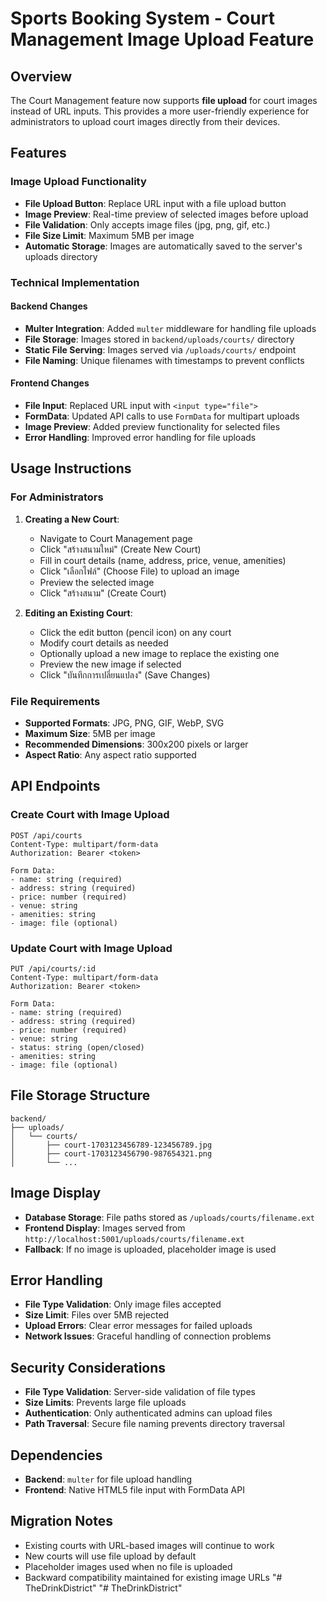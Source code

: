 # Sports Booking System - Court Management Image Upload Feature

## Overview
The Court Management feature now supports **file upload** for court images instead of URL inputs. This provides a more user-friendly experience for administrators to upload court images directly from their devices.

## Features

### Image Upload Functionality
- **File Upload Button**: Replace URL input with a file upload button
- **Image Preview**: Real-time preview of selected images before upload
- **File Validation**: Only accepts image files (jpg, png, gif, etc.)
- **File Size Limit**: Maximum 5MB per image
- **Automatic Storage**: Images are automatically saved to the server's uploads directory

### Technical Implementation

#### Backend Changes
- **Multer Integration**: Added `multer` middleware for handling file uploads
- **File Storage**: Images stored in `backend/uploads/courts/` directory
- **Static File Serving**: Images served via `/uploads/courts/` endpoint
- **File Naming**: Unique filenames with timestamps to prevent conflicts

#### Frontend Changes
- **File Input**: Replaced URL input with `<input type="file">`
- **FormData**: Updated API calls to use `FormData` for multipart uploads
- **Image Preview**: Added preview functionality for selected files
- **Error Handling**: Improved error handling for file uploads

## Usage Instructions

### For Administrators

1. **Creating a New Court**:
   - Navigate to Court Management page
   - Click "สร้างสนามใหม่" (Create New Court)
   - Fill in court details (name, address, price, venue, amenities)
   - Click "เลือกไฟล์" (Choose File) to upload an image
   - Preview the selected image
   - Click "สร้างสนาม" (Create Court)

2. **Editing an Existing Court**:
   - Click the edit button (pencil icon) on any court
   - Modify court details as needed
   - Optionally upload a new image to replace the existing one
   - Preview the new image if selected
   - Click "บันทึกการเปลี่ยนแปลง" (Save Changes)

### File Requirements
- **Supported Formats**: JPG, PNG, GIF, WebP, SVG
- **Maximum Size**: 5MB per image
- **Recommended Dimensions**: 300x200 pixels or larger
- **Aspect Ratio**: Any aspect ratio supported

## API Endpoints

### Create Court with Image Upload
```
POST /api/courts
Content-Type: multipart/form-data
Authorization: Bearer <token>

Form Data:
- name: string (required)
- address: string (required)
- price: number (required)
- venue: string
- amenities: string
- image: file (optional)
```

### Update Court with Image Upload
```
PUT /api/courts/:id
Content-Type: multipart/form-data
Authorization: Bearer <token>

Form Data:
- name: string (required)
- address: string (required)
- price: number (required)
- venue: string
- status: string (open/closed)
- amenities: string
- image: file (optional)
```

## File Storage Structure
```
backend/
├── uploads/
│   └── courts/
│       ├── court-1703123456789-123456789.jpg
│       ├── court-1703123456790-987654321.png
│       └── ...
```

## Image Display
- **Database Storage**: File paths stored as `/uploads/courts/filename.ext`
- **Frontend Display**: Images served from `http://localhost:5001/uploads/courts/filename.ext`
- **Fallback**: If no image is uploaded, placeholder image is used

## Error Handling
- **File Type Validation**: Only image files accepted
- **Size Limit**: Files over 5MB rejected
- **Upload Errors**: Clear error messages for failed uploads
- **Network Issues**: Graceful handling of connection problems

## Security Considerations
- **File Type Validation**: Server-side validation of file types
- **Size Limits**: Prevents large file uploads
- **Authentication**: Only authenticated admins can upload files
- **Path Traversal**: Secure file naming prevents directory traversal

## Dependencies
- **Backend**: `multer` for file upload handling
- **Frontend**: Native HTML5 file input with FormData API

## Migration Notes
- Existing courts with URL-based images will continue to work
- New courts will use file upload by default
- Placeholder images used when no file is uploaded
- Backward compatibility maintained for existing image URLs
"# TheDrinkDistrict" 
"# TheDrinkDistrict" 
